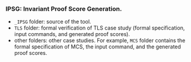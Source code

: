 ### IPSG: Invariant Proof Score Generation.

- `_IPSG` folder: source of the tool.
- `TLS` folder: formal verification of TLS case study (formal specification, input commands, and generated proof scores).
- other folders: other case studies. For example, `MCS` folder contains the formal specification of MCS, the input command, and the generated proof scores.